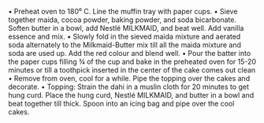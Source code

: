 • Preheat oven to 180⁰ C. Line the muffin tray with paper cups.
 • Sieve together maida, cocoa powder, baking powder, and soda bicarbonate. Soften butter in a bowl, add Nestlé MILKMAID, and beat well. Add vanilla essence and mix. 
 • Slowly fold in the sieved maida mixture and aerated soda alternately to the Milkmaid-Butter mix till all the maida mixture and soda are used up. Add the red colour and blend well. 
 • Pour the batter into the paper cups filling ¾ of the cup and bake in the preheated oven for 15-20 minutes or till a toothpick inserted in the center of the cake comes out clean 
 • Remove from oven, cool for a while. Pipe the topping over the cakes and decorate. 
 • Topping: Strain the dahi in a muslin cloth for 20 minutes to get hung curd. Place the hung curd, Nestlé MILKMAID, and butter in a bowl and beat together till thick. Spoon into an icing bag and pipe over the cool cakes.